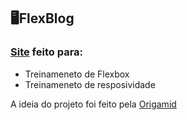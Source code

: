 <h2>🖥FlexBlog</h2>
<h3> <a href="https://mateus003.github.io/FlexBlog/">Site</a> feito para:</h3>
<ul>
  <li>Treinameneto de Flexbox</li>
   <li>Treinameneto de resposividade</li>
</ul>
<p>A ideia do projeto foi feito pela <a href="https://www.origamid.com">Origamid</a> </p>
